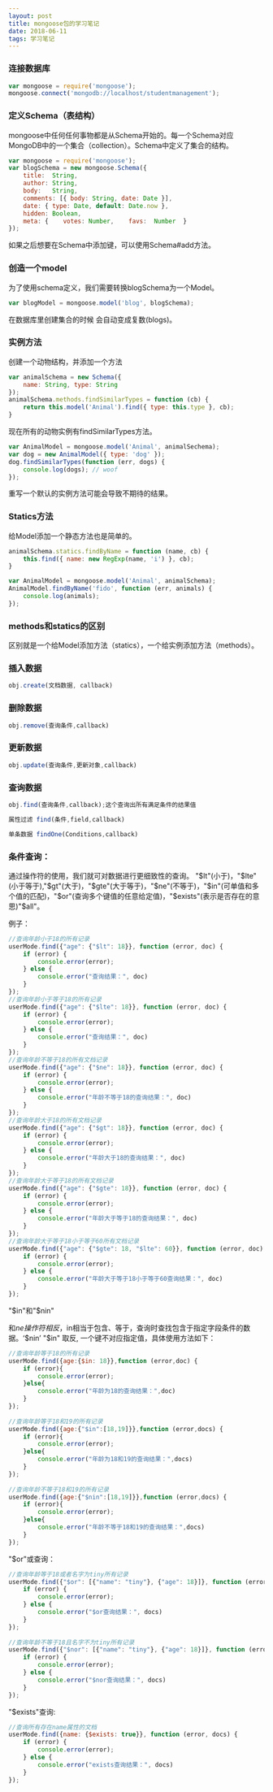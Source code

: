 ```yaml
---
layout: post
title: mongoose包的学习笔记
date: 2018-06-11
tags: 学习笔记
---
```


### 连接数据库

```javascript
var mongoose = require('mongoose');
mongoose.connect('mongodb://localhost/studentmanagement');
```

### 定义Schema（表结构）

mongoose中任何任何事物都是从Schema开始的。每一个Schema对应MongoDB中的一个集合（collection）。Schema中定义了集合的结构。

```javascript
var mongoose = require('mongoose');
var blogSchema = new mongoose.Schema({  
    title:  String,  
    author: String,  
    body:   String,  
    comments: [{ body: String, date: Date }],  
    date: { type: Date, default: Date.now },  
    hidden: Boolean, 
    meta: {    votes: Number,    favs:  Number  }
});
```

如果之后想要在Schema中添加键，可以使用Schema#add方法。

### 创造一个model

为了使用schema定义，我们需要转换blogSchema为一个Model。

```javascript
var blogModel = mongoose.model('blog', blogSchema);
```

在数据库里创建集合的时候 会自动变成复数(blogs)。

### 实例方法

创建一个动物结构，并添加一个方法

```javascript
var animalSchema = new Schema({ 
    name: String, type: String    
});
animalSchema.methods.findSimilarTypes = function (cb) {
    return this.model('Animal').find({ type: this.type }, cb);
}
```

现在所有的动物实例有findSimilarTypes方法。

```javascript
var AnimalModel = mongoose.model('Animal', animalSechema);
var dog = new AnimalModel({ type: 'dog' });
dog.findSimilarTypes(function (err, dogs) { 
    console.log(dogs); // woof
});
```

重写一个默认的实例方法可能会导致不期待的结果。

### Statics方法

给Model添加一个静态方法也是简单的。

```javascript
animalSchema.statics.findByName = function (name, cb) {
    this.find({ name: new RegExp(name, 'i') }, cb);
}

var AnimalModel = mongoose.model('Animal', animalSchema);
AnimalModel.findByName('fido', function (err, animals) { 
    console.log(animals);
});
```

### methods和statics的区别

区别就是一个给Model添加方法（statics），一个给实例添加方法（methods）。

### 插入数据

```javascript
obj.create(文档数据, callback)
```

### 删除数据

```javascript
obj.remove(查询条件,callback)
```

### 更新数据

```javascript
obj.update(查询条件,更新对象,callback)
```

### 查询数据

```javascript
obj.find(查询条件,callback);这个查询出所有满足条件的结果值

属性过滤 find(条件,field,callback)

单条数据 findOne(Conditions,callback)
```

### 条件查询：

通过操作符的使用，我们就可对数据进行更细致性的查询。
"$lt"(小于)，"$lte"(小于等于),"$gt"(大于)，"$gte"(大于等于)，"$ne"(不等于)，"$in"(可单值和多个值的匹配)，"$or"(查询多个键值的任意给定值)，"$exists"(表示是否存在的意思)"$all"。

例子：

```javascript
//查询年龄小于18的所有记录  
userMode.find({"age": {"$lt": 18}}, function (error, doc) {  
    if (error) {  
        console.error(error);  
    } else {  
        console.error("查询结果：", doc)  
    }  
});  
//查询年龄小于等于18的所有记录  
userMode.find({"age": {"$lte": 18}}, function (error, doc) {  
    if (error) {  
        console.error(error);  
    } else {  
        console.error("查询结果：", doc)  
    }  
});  
//查询年龄不等于18的所有文档记录  
userMode.find({"age": {"$ne": 18}}, function (error, doc) {  
    if (error) {  
        console.error(error);  
    } else {  
        console.error("年龄不等于18的查询结果：", doc)  
    }  
});  
//查询年龄大于18的所有文档记录  
userMode.find({"age": {"$gt": 18}}, function (error, doc) {  
    if (error) {  
        console.error(error);  
    } else {  
        console.error("年龄大于18的查询结果：", doc)  
    }  
});  
//查询年龄大于等于18的所有文档记录  
userMode.find({"age": {"$gte": 18}}, function (error, doc) {  
    if (error) {  
        console.error(error);  
    } else {  
        console.error("年龄大于等于18的查询结果：", doc)  
    }  
});  
//查询年龄大于等于18小于等于60所有文档记录  
userMode.find({"age": {"$gte": 18, "$lte": 60}}, function (error, doc) {  
    if (error) {  
        console.error(error);  
    } else {  
        console.error("年龄大于等于18小于等于60查询结果：", doc)  
    }  
});  
```

"$in"和"$nin"

和$ne操作符相反，$in相当于包含、等于，查询时查找包含于指定字段条件的数据。‘$nin’ "$in" 取反, 一个键不对应指定值，具体使用方法如下：

```javascript
//查询年龄等于18的所有记录  
userMode.find({age:{$in: 18}},function (error,doc) {  
    if (error){  
        console.error(error);  
    }else{  
        console.error("年龄为18的查询结果：",doc)  
    }  
});  
  
//查询年龄等于18和19的所有记录  
userMode.find({age:{"$in":[18,19]}},function (error,docs) {  
    if (error){  
        console.error(error);  
    }else{  
        console.error("年龄为18和19的查询结果：",docs)  
    }  
});  
  
//查询年龄不等于18和19的所有记录  
userMode.find({age:{"$nin":[18,19]}},function (error,docs) {  
    if (error){  
        console.error(error);  
    }else{  
        console.error("年龄不等于18和19的查询结果：",docs)  
    }  
});  
```

"$or"或查询：

```javascript
//查询年龄等于18或者名字为tiny所有记录  
userMode.find({"$or": [{"name": "tiny"}, {"age": 18}]}, function (error, docs) {  
    if (error) {  
        console.error(error);  
    } else {  
        console.error("$or查询结果：", docs)  
    }  
});  
  
//查询年龄不等于18且名字不为tiny所有记录  
userMode.find({"$nor": [{"name": "tiny"}, {"age": 18}]}, function (error, docs) {  
    if (error) {  
        console.error(error);  
    } else {  
        console.error("$nor查询结果：", docs)  
    }  
});  
```

"$exists"查询:

```javascript
//查询所有存在name属性的文档  
userMode.find({name: {$exists: true}}, function (error, docs) {  
    if (error) {  
        console.error(error);  
    } else {  
        console.error("exists查询结果：", docs)  
    }  
});  
```